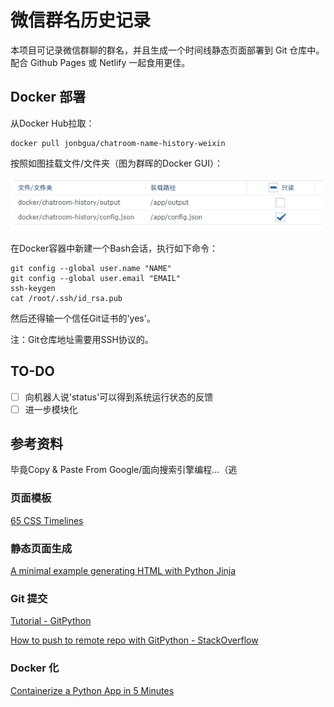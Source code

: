 # 微信群名历史记录

本项目可记录微信群聊的群名，并且生成一个时间线静态页面部署到 Git 仓库中。配合 Github Pages 或 Netlify 一起食用更佳。

## Docker 部署

从Docker Hub拉取：

```shell
docker pull jonbgua/chatroom-name-history-weixin
```

按照如图挂载文件/文件夹（图为群晖的Docker GUI）：

![群晖Docker样例](docs/docker_setting_1.png)

在Docker容器中新建一个Bash会话，执行如下命令：

```shell
git config --global user.name "NAME"
git config --global user.email "EMAIL"
ssh-keygen
cat /root/.ssh/id_rsa.pub
```

然后还得输一个信任Git证书的'yes'。

注：Git仓库地址需要用SSH协议的。

## TO-DO

- [ ] 向机器人说'status'可以得到系统运行状态的反馈
- [ ] 进一步模块化

## 参考资料

毕竟Copy & Paste From Google/面向搜索引擎编程…（逃

### 页面模板

[65 CSS Timelines](https://freefrontend.com/css-timelines/)

### 静态页面生成

[A minimal example generating HTML with Python Jinja](https://code-maven.com/minimal-example-generating-html-with-python-jinja)

### Git 提交

[Tutorial - GitPython](https://gitpython.readthedocs.io/en/stable/tutorial.html)

[How to push to remote repo with GitPython - StackOverflow](https://stackoverflow.com/questions/41429525/how-to-push-to-remote-repo-with-gitpython)

### Docker 化

[Containerize a Python App in 5 Minutes](https://www.wintellect.com/containerize-python-app-5-minutes/)
